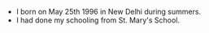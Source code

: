 - I born on May 25th 1996 in New Delhi during summers.
- I had done my schooling from St. Mary's School.
